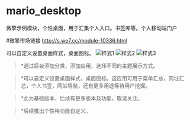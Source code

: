 # mario_desktop
微擎示例模块，个性桌面，用于汇集个人入口。书签库等。个人移动端门户

#微擎市场链接
http://s.we7.cc/module-10336.html

可以自定义设置桌面样式，桌面图标。
![样式1](http://cdn.w7.cc/images/2018/03/12/15208320345aa60e22b81bd_sZvKFvnUk4X5.png)
![样式2](http://cdn.w7.cc/images/2018/03/12/15208320525aa60e34a38c1_h3xG7ufuC0xk.png)
![样式3](http://cdn.w7.cc/images/2018/03/12/15208320525aa60e34a7289_Tij7pjNUsuFw.png)
>*通过后台添加分类，添加应用，选择不同的主题展示方式。

>*可以自定义设置桌面样式，桌面图标。这应用可用于菜单汇总，网址汇总，个人书签，网站导航，还有更多用途等待用户挖掘。

>*此为基础版本，后续有更多版本及功能，敬请关注。

>*后续推出个性格功能自定义。
